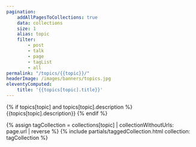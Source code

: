 ```yaml
---
pagination:
    addAllPagesToCollections: true
    data: collections
    size: 1
    alias: topic
    filter:
        - post
        - talk
        - page
        - tagList
        - all
permalink: "/topics/{{topic}}/"
headerImage: /images/banners/topics.jpg
eleventyComputed:
    title: '{{topics[topic].title}}'
---
```


{% if topics[topic] and topics[topic].description  %}
{{topics[topic].description}}
{% endif %}

{% assign tagCollection = collections[topic] | collectionWithoutUrls: page.url | reverse %}
{% include partials/taggedCollection.html collection: tagCollection %}
